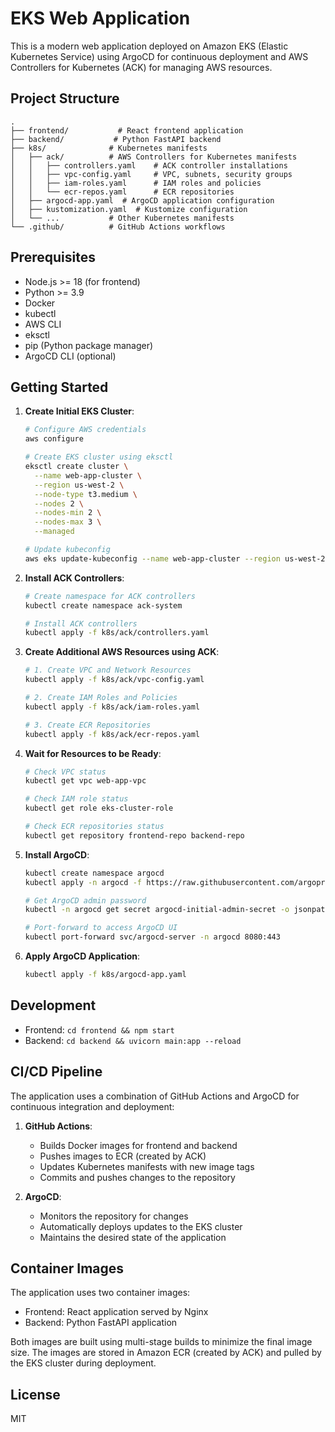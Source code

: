 # EKS Web Application

This is a modern web application deployed on Amazon EKS (Elastic Kubernetes Service) using ArgoCD for continuous deployment and AWS Controllers for Kubernetes (ACK) for managing AWS resources.

## Project Structure

```
.
├── frontend/           # React frontend application
├── backend/           # Python FastAPI backend
├── k8s/              # Kubernetes manifests
│   ├── ack/          # AWS Controllers for Kubernetes manifests
│   │   ├── controllers.yaml    # ACK controller installations
│   │   ├── vpc-config.yaml     # VPC, subnets, security groups
│   │   ├── iam-roles.yaml      # IAM roles and policies
│   │   └── ecr-repos.yaml      # ECR repositories
│   ├── argocd-app.yaml  # ArgoCD application configuration
│   ├── kustomization.yaml  # Kustomize configuration
│   └── ...           # Other Kubernetes manifests
└── .github/          # GitHub Actions workflows
```

## Prerequisites

- Node.js >= 18 (for frontend)
- Python >= 3.9
- Docker
- kubectl
- AWS CLI
- eksctl
- pip (Python package manager)
- ArgoCD CLI (optional)

## Getting Started

1. **Create Initial EKS Cluster**:
   ```bash
   # Configure AWS credentials
   aws configure
   
   # Create EKS cluster using eksctl
   eksctl create cluster \
     --name web-app-cluster \
     --region us-west-2 \
     --node-type t3.medium \
     --nodes 2 \
     --nodes-min 2 \
     --nodes-max 3 \
     --managed
   
   # Update kubeconfig
   aws eks update-kubeconfig --name web-app-cluster --region us-west-2
   ```

2. **Install ACK Controllers**:
   ```bash
   # Create namespace for ACK controllers
   kubectl create namespace ack-system
   
   # Install ACK controllers
   kubectl apply -f k8s/ack/controllers.yaml
   ```

3. **Create Additional AWS Resources using ACK**:
   ```bash
   # 1. Create VPC and Network Resources
   kubectl apply -f k8s/ack/vpc-config.yaml
   
   # 2. Create IAM Roles and Policies
   kubectl apply -f k8s/ack/iam-roles.yaml
   
   # 3. Create ECR Repositories
   kubectl apply -f k8s/ack/ecr-repos.yaml
   ```

4. **Wait for Resources to be Ready**:
   ```bash
   # Check VPC status
   kubectl get vpc web-app-vpc
   
   # Check IAM role status
   kubectl get role eks-cluster-role
   
   # Check ECR repositories status
   kubectl get repository frontend-repo backend-repo
   ```

5. **Install ArgoCD**:
   ```bash
   kubectl create namespace argocd
   kubectl apply -n argocd -f https://raw.githubusercontent.com/argoproj/argo-cd/stable/manifests/install.yaml
   
   # Get ArgoCD admin password
   kubectl -n argocd get secret argocd-initial-admin-secret -o jsonpath="{.data.password}" | base64 -d
   
   # Port-forward to access ArgoCD UI
   kubectl port-forward svc/argocd-server -n argocd 8080:443
   ```

6. **Apply ArgoCD Application**:
   ```bash
   kubectl apply -f k8s/argocd-app.yaml
   ```

## Development

- Frontend: `cd frontend && npm start`
- Backend: `cd backend && uvicorn main:app --reload`

## CI/CD Pipeline

The application uses a combination of GitHub Actions and ArgoCD for continuous integration and deployment:

1. **GitHub Actions**:
   - Builds Docker images for frontend and backend
   - Pushes images to ECR (created by ACK)
   - Updates Kubernetes manifests with new image tags
   - Commits and pushes changes to the repository

2. **ArgoCD**:
   - Monitors the repository for changes
   - Automatically deploys updates to the EKS cluster
   - Maintains the desired state of the application

## Container Images

The application uses two container images:
- Frontend: React application served by Nginx
- Backend: Python FastAPI application

Both images are built using multi-stage builds to minimize the final image size. The images are stored in Amazon ECR (created by ACK) and pulled by the EKS cluster during deployment.

## License

MIT 